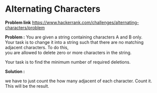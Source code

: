 # Alternating Characters

**Problem link**
https://www.hackerrank.com/challenges/alternating-characters/problem

**Problem :**
You are given a string containing characters A  and B only.<br>
Your task is to change it into a string such that there are no matching adjacent characters. To do this, <br>
you are allowed to delete zero or more characters in the string. <br>

Your task is to find the minimum number of required deletions. <br>

**Solution :**

we have to just count the how many adjacent of each character. Count it.<br>
This will be the result.<br>

